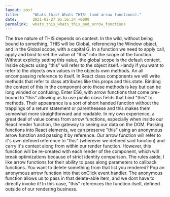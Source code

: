 ```yaml
---
layout: post
title:      "Whats this! Whats THIS! (and arrow functions)."
date:       2021-02-27 05:56:24 +0000
permalink:  whats_this_whats_this_and_arrow_functions
---
```


The true nature of THIS depends on context. In the wild, without being bound to something, THIS will be Global, referencing the Window object, and in the Global scope, with a capital G. 
In a function we need to apply call, apply and bind to set the value of "this" into the scope of the function. Without explicity setting this value, the global scope is the default context.
Inside objects using "this" will refer to the object itself. Handy if you want to refer to the objects own values in the objects own methods. An all encompassing reference to itself. 
In React class components we will write methods that refer to class attributes like this.props and this.state. Binding the context of this in the component onto those methods is key but can be long winded or confusing. 
Enter ES6, with arrow functions that come pre-bound to "this" allowing us to use public class fields that bind "this" to methods. Their appearance is a sort of short handed function without the trappings of a return statement or parenthesese and this makes them somewhat more straightforward and readable. In my own experience, a great deal of value comes from arrow functions, especially when inside our React render function, the gateway to seeing our data on the DOM. Passing functions into React elements, we can preserve "this" using an anonymous arrow function and passing it by reference. Our arrow function will refer to it's own defined reference to "this" (wherever we defined said function) and carry it's context along from within our render function. However, this function will be re-created with each render of the component, which will break optimizations because of strict identity comparison. 
The rules aside, I like arrow functions for their ability to pass along parameters to callback functions. You want to delete something from that list you rendered? Pop an anonymous arrow function into that onClick event handler. The anonymous function allows us to pass in that delete-able item, and we dont have to directly invoke it! In this case, "this" references the function itself, defined outside of our rendering business. 

